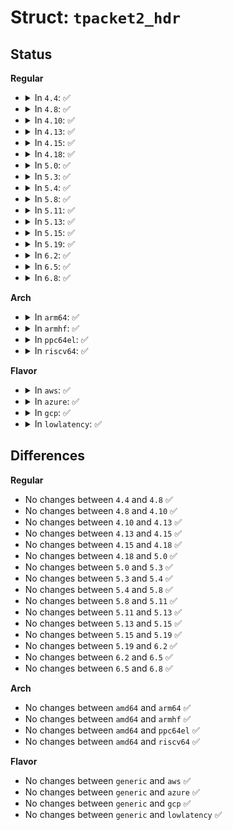 # Struct: <code>tpacket2_hdr</code>

## Status
<b>Regular</b>
<ul>
<li>
<details>
<summary>In <code>4.4</code>: ✅</summary>

```c
struct tpacket2_hdr {
    __u32 tp_status;
    __u32 tp_len;
    __u32 tp_snaplen;
    __u16 tp_mac;
    __u16 tp_net;
    __u32 tp_sec;
    __u32 tp_nsec;
    __u16 tp_vlan_tci;
    __u16 tp_vlan_tpid;
    __u8 tp_padding[4];
};
```
</details>
</li>
<li>
<details>
<summary>In <code>4.8</code>: ✅</summary>

```c
struct tpacket2_hdr {
    __u32 tp_status;
    __u32 tp_len;
    __u32 tp_snaplen;
    __u16 tp_mac;
    __u16 tp_net;
    __u32 tp_sec;
    __u32 tp_nsec;
    __u16 tp_vlan_tci;
    __u16 tp_vlan_tpid;
    __u8 tp_padding[4];
};
```
</details>
</li>
<li>
<details>
<summary>In <code>4.10</code>: ✅</summary>

```c
struct tpacket2_hdr {
    __u32 tp_status;
    __u32 tp_len;
    __u32 tp_snaplen;
    __u16 tp_mac;
    __u16 tp_net;
    __u32 tp_sec;
    __u32 tp_nsec;
    __u16 tp_vlan_tci;
    __u16 tp_vlan_tpid;
    __u8 tp_padding[4];
};
```
</details>
</li>
<li>
<details>
<summary>In <code>4.13</code>: ✅</summary>

```c
struct tpacket2_hdr {
    __u32 tp_status;
    __u32 tp_len;
    __u32 tp_snaplen;
    __u16 tp_mac;
    __u16 tp_net;
    __u32 tp_sec;
    __u32 tp_nsec;
    __u16 tp_vlan_tci;
    __u16 tp_vlan_tpid;
    __u8 tp_padding[4];
};
```
</details>
</li>
<li>
<details>
<summary>In <code>4.15</code>: ✅</summary>

```c
struct tpacket2_hdr {
    __u32 tp_status;
    __u32 tp_len;
    __u32 tp_snaplen;
    __u16 tp_mac;
    __u16 tp_net;
    __u32 tp_sec;
    __u32 tp_nsec;
    __u16 tp_vlan_tci;
    __u16 tp_vlan_tpid;
    __u8 tp_padding[4];
};
```
</details>
</li>
<li>
<details>
<summary>In <code>4.18</code>: ✅</summary>

```c
struct tpacket2_hdr {
    __u32 tp_status;
    __u32 tp_len;
    __u32 tp_snaplen;
    __u16 tp_mac;
    __u16 tp_net;
    __u32 tp_sec;
    __u32 tp_nsec;
    __u16 tp_vlan_tci;
    __u16 tp_vlan_tpid;
    __u8 tp_padding[4];
};
```
</details>
</li>
<li>
<details>
<summary>In <code>5.0</code>: ✅</summary>

```c
struct tpacket2_hdr {
    __u32 tp_status;
    __u32 tp_len;
    __u32 tp_snaplen;
    __u16 tp_mac;
    __u16 tp_net;
    __u32 tp_sec;
    __u32 tp_nsec;
    __u16 tp_vlan_tci;
    __u16 tp_vlan_tpid;
    __u8 tp_padding[4];
};
```
</details>
</li>
<li>
<details>
<summary>In <code>5.3</code>: ✅</summary>

```c
struct tpacket2_hdr {
    __u32 tp_status;
    __u32 tp_len;
    __u32 tp_snaplen;
    __u16 tp_mac;
    __u16 tp_net;
    __u32 tp_sec;
    __u32 tp_nsec;
    __u16 tp_vlan_tci;
    __u16 tp_vlan_tpid;
    __u8 tp_padding[4];
};
```
</details>
</li>
<li>
<details>
<summary>In <code>5.4</code>: ✅</summary>

```c
struct tpacket2_hdr {
    __u32 tp_status;
    __u32 tp_len;
    __u32 tp_snaplen;
    __u16 tp_mac;
    __u16 tp_net;
    __u32 tp_sec;
    __u32 tp_nsec;
    __u16 tp_vlan_tci;
    __u16 tp_vlan_tpid;
    __u8 tp_padding[4];
};
```
</details>
</li>
<li>
<details>
<summary>In <code>5.8</code>: ✅</summary>

```c
struct tpacket2_hdr {
    __u32 tp_status;
    __u32 tp_len;
    __u32 tp_snaplen;
    __u16 tp_mac;
    __u16 tp_net;
    __u32 tp_sec;
    __u32 tp_nsec;
    __u16 tp_vlan_tci;
    __u16 tp_vlan_tpid;
    __u8 tp_padding[4];
};
```
</details>
</li>
<li>
<details>
<summary>In <code>5.11</code>: ✅</summary>

```c
struct tpacket2_hdr {
    __u32 tp_status;
    __u32 tp_len;
    __u32 tp_snaplen;
    __u16 tp_mac;
    __u16 tp_net;
    __u32 tp_sec;
    __u32 tp_nsec;
    __u16 tp_vlan_tci;
    __u16 tp_vlan_tpid;
    __u8 tp_padding[4];
};
```
</details>
</li>
<li>
<details>
<summary>In <code>5.13</code>: ✅</summary>

```c
struct tpacket2_hdr {
    __u32 tp_status;
    __u32 tp_len;
    __u32 tp_snaplen;
    __u16 tp_mac;
    __u16 tp_net;
    __u32 tp_sec;
    __u32 tp_nsec;
    __u16 tp_vlan_tci;
    __u16 tp_vlan_tpid;
    __u8 tp_padding[4];
};
```
</details>
</li>
<li>
<details>
<summary>In <code>5.15</code>: ✅</summary>

```c
struct tpacket2_hdr {
    __u32 tp_status;
    __u32 tp_len;
    __u32 tp_snaplen;
    __u16 tp_mac;
    __u16 tp_net;
    __u32 tp_sec;
    __u32 tp_nsec;
    __u16 tp_vlan_tci;
    __u16 tp_vlan_tpid;
    __u8 tp_padding[4];
};
```
</details>
</li>
<li>
<details>
<summary>In <code>5.19</code>: ✅</summary>

```c
struct tpacket2_hdr {
    __u32 tp_status;
    __u32 tp_len;
    __u32 tp_snaplen;
    __u16 tp_mac;
    __u16 tp_net;
    __u32 tp_sec;
    __u32 tp_nsec;
    __u16 tp_vlan_tci;
    __u16 tp_vlan_tpid;
    __u8 tp_padding[4];
};
```
</details>
</li>
<li>
<details>
<summary>In <code>6.2</code>: ✅</summary>

```c
struct tpacket2_hdr {
    __u32 tp_status;
    __u32 tp_len;
    __u32 tp_snaplen;
    __u16 tp_mac;
    __u16 tp_net;
    __u32 tp_sec;
    __u32 tp_nsec;
    __u16 tp_vlan_tci;
    __u16 tp_vlan_tpid;
    __u8 tp_padding[4];
};
```
</details>
</li>
<li>
<details>
<summary>In <code>6.5</code>: ✅</summary>

```c
struct tpacket2_hdr {
    __u32 tp_status;
    __u32 tp_len;
    __u32 tp_snaplen;
    __u16 tp_mac;
    __u16 tp_net;
    __u32 tp_sec;
    __u32 tp_nsec;
    __u16 tp_vlan_tci;
    __u16 tp_vlan_tpid;
    __u8 tp_padding[4];
};
```
</details>
</li>
<li>
<details>
<summary>In <code>6.8</code>: ✅</summary>

```c
struct tpacket2_hdr {
    __u32 tp_status;
    __u32 tp_len;
    __u32 tp_snaplen;
    __u16 tp_mac;
    __u16 tp_net;
    __u32 tp_sec;
    __u32 tp_nsec;
    __u16 tp_vlan_tci;
    __u16 tp_vlan_tpid;
    __u8 tp_padding[4];
};
```
</details>
</li>
</ul>
<b>Arch</b>
<ul>
<li>
<details>
<summary>In <code>arm64</code>: ✅</summary>

```c
struct tpacket2_hdr {
    __u32 tp_status;
    __u32 tp_len;
    __u32 tp_snaplen;
    __u16 tp_mac;
    __u16 tp_net;
    __u32 tp_sec;
    __u32 tp_nsec;
    __u16 tp_vlan_tci;
    __u16 tp_vlan_tpid;
    __u8 tp_padding[4];
};
```
</details>
</li>
<li>
<details>
<summary>In <code>armhf</code>: ✅</summary>

```c
struct tpacket2_hdr {
    __u32 tp_status;
    __u32 tp_len;
    __u32 tp_snaplen;
    __u16 tp_mac;
    __u16 tp_net;
    __u32 tp_sec;
    __u32 tp_nsec;
    __u16 tp_vlan_tci;
    __u16 tp_vlan_tpid;
    __u8 tp_padding[4];
};
```
</details>
</li>
<li>
<details>
<summary>In <code>ppc64el</code>: ✅</summary>

```c
struct tpacket2_hdr {
    __u32 tp_status;
    __u32 tp_len;
    __u32 tp_snaplen;
    __u16 tp_mac;
    __u16 tp_net;
    __u32 tp_sec;
    __u32 tp_nsec;
    __u16 tp_vlan_tci;
    __u16 tp_vlan_tpid;
    __u8 tp_padding[4];
};
```
</details>
</li>
<li>
<details>
<summary>In <code>riscv64</code>: ✅</summary>

```c
struct tpacket2_hdr {
    __u32 tp_status;
    __u32 tp_len;
    __u32 tp_snaplen;
    __u16 tp_mac;
    __u16 tp_net;
    __u32 tp_sec;
    __u32 tp_nsec;
    __u16 tp_vlan_tci;
    __u16 tp_vlan_tpid;
    __u8 tp_padding[4];
};
```
</details>
</li>
</ul>
<b>Flavor</b>
<ul>
<li>
<details>
<summary>In <code>aws</code>: ✅</summary>

```c
struct tpacket2_hdr {
    __u32 tp_status;
    __u32 tp_len;
    __u32 tp_snaplen;
    __u16 tp_mac;
    __u16 tp_net;
    __u32 tp_sec;
    __u32 tp_nsec;
    __u16 tp_vlan_tci;
    __u16 tp_vlan_tpid;
    __u8 tp_padding[4];
};
```
</details>
</li>
<li>
<details>
<summary>In <code>azure</code>: ✅</summary>

```c
struct tpacket2_hdr {
    __u32 tp_status;
    __u32 tp_len;
    __u32 tp_snaplen;
    __u16 tp_mac;
    __u16 tp_net;
    __u32 tp_sec;
    __u32 tp_nsec;
    __u16 tp_vlan_tci;
    __u16 tp_vlan_tpid;
    __u8 tp_padding[4];
};
```
</details>
</li>
<li>
<details>
<summary>In <code>gcp</code>: ✅</summary>

```c
struct tpacket2_hdr {
    __u32 tp_status;
    __u32 tp_len;
    __u32 tp_snaplen;
    __u16 tp_mac;
    __u16 tp_net;
    __u32 tp_sec;
    __u32 tp_nsec;
    __u16 tp_vlan_tci;
    __u16 tp_vlan_tpid;
    __u8 tp_padding[4];
};
```
</details>
</li>
<li>
<details>
<summary>In <code>lowlatency</code>: ✅</summary>

```c
struct tpacket2_hdr {
    __u32 tp_status;
    __u32 tp_len;
    __u32 tp_snaplen;
    __u16 tp_mac;
    __u16 tp_net;
    __u32 tp_sec;
    __u32 tp_nsec;
    __u16 tp_vlan_tci;
    __u16 tp_vlan_tpid;
    __u8 tp_padding[4];
};
```
</details>
</li>
</ul>

## Differences
<b>Regular</b>
<ul>
<li>
No changes between <code>4.4</code> and <code>4.8</code> ✅
</li>
<li>
No changes between <code>4.8</code> and <code>4.10</code> ✅
</li>
<li>
No changes between <code>4.10</code> and <code>4.13</code> ✅
</li>
<li>
No changes between <code>4.13</code> and <code>4.15</code> ✅
</li>
<li>
No changes between <code>4.15</code> and <code>4.18</code> ✅
</li>
<li>
No changes between <code>4.18</code> and <code>5.0</code> ✅
</li>
<li>
No changes between <code>5.0</code> and <code>5.3</code> ✅
</li>
<li>
No changes between <code>5.3</code> and <code>5.4</code> ✅
</li>
<li>
No changes between <code>5.4</code> and <code>5.8</code> ✅
</li>
<li>
No changes between <code>5.8</code> and <code>5.11</code> ✅
</li>
<li>
No changes between <code>5.11</code> and <code>5.13</code> ✅
</li>
<li>
No changes between <code>5.13</code> and <code>5.15</code> ✅
</li>
<li>
No changes between <code>5.15</code> and <code>5.19</code> ✅
</li>
<li>
No changes between <code>5.19</code> and <code>6.2</code> ✅
</li>
<li>
No changes between <code>6.2</code> and <code>6.5</code> ✅
</li>
<li>
No changes between <code>6.5</code> and <code>6.8</code> ✅
</li>
</ul>
<b>Arch</b>
<ul>
<li>
No changes between <code>amd64</code> and <code>arm64</code> ✅
</li>
<li>
No changes between <code>amd64</code> and <code>armhf</code> ✅
</li>
<li>
No changes between <code>amd64</code> and <code>ppc64el</code> ✅
</li>
<li>
No changes between <code>amd64</code> and <code>riscv64</code> ✅
</li>
</ul>
<b>Flavor</b>
<ul>
<li>
No changes between <code>generic</code> and <code>aws</code> ✅
</li>
<li>
No changes between <code>generic</code> and <code>azure</code> ✅
</li>
<li>
No changes between <code>generic</code> and <code>gcp</code> ✅
</li>
<li>
No changes between <code>generic</code> and <code>lowlatency</code> ✅
</li>
</ul>
